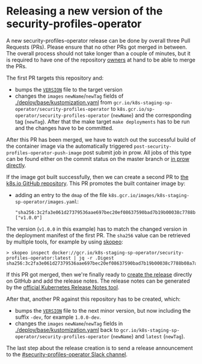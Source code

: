 # Releasing a new version of the security-profiles-operator

A new security-profiles-operator release can be done by overall three Pull Requests (PRs).
Please ensure that no other PRs got merged in between. The overall process
should not take longer than a couple of minutes, but it is required to have one
of the repository [owners](./OWNERS) at hand to be able to merge the PRs.

The first PR targets this repository and:

- bumps the [`VERSION`](VERSION) file to the target version
- changes the `images` `newName`/`newTag` fields of
  [./deploy/base/kustomization.yaml](deploy/base/kustomization.yaml) from
  `gcr.io/k8s-staging-sp-operator/security-profiles-operator` to
  `k8s.gcr.io/sp-operator/security-profiles-operator` (`newName`) and the
  corresponding tag (`newTag`). After that the make target `make deployments`
  has to be run and the changes have to be committed.

After this PR has been merged, we have to watch out the successful build of the
container image via the automatically triggered
`post-security-profiles-operator-push-image` post submit job in prow. All jobs of this
type can be found either on the commit status on the master branch or [in prow
directly](https://prow.k8s.io/?job=post-security-profiles-operator-push-image).

If the image got built successfully, then we can create a second PR to [the
k8s.io GitHub repository](https://github.com/kubernetes/k8s.io). This PR
promotes the built container image by:

- adding an entry to the `dmap` of the file
  `k8s.gcr.io/images/k8s-staging-sp-operator/images.yaml`:
  ```
  "sha256:3c2fa3e061d27379536aae697bec20ef08637590bad7b19b00038c7788b08a7a": ["v1.0.0"]
  ```

The version (`v1.0.0` in this example) has to match the changed version in the
deployment manifest of the first PR. The `sha256` value can be retrieved by
multiple tools, for example by using [skopeo](https://github.com/containers/skopeo):

```
> skopeo inspect docker://gcr.io/k8s-staging-sp-operator/security-profiles-operator:latest | jq -r .Digest
sha256:3c2fa3e061d27379536aae697bec20ef08637590bad7b19b00038c7788b08a7a
```

If this PR got merged, then we're finally ready to [create the
release](https://github.com/kubernetes-sigs/security-profiles-operator/releases/new)
directly on GitHub and add the release notes. The release notes can be generated
by the [official Kubernetes Release Notes
tool](https://github.com/kubernetes/release/tree/master/cmd/release-notes).

After that, another PR against this repository has to be created, which:

- bumps the [`VERSION`](VERSION) file to the next minor version, but now including the
  suffix `-dev`, for example `1.0.0-dev`.
- changes the `images` `newName`/`newTag` fields in
  [./deploy/base/kustomization.yaml](deploy/base/kustomization.yaml) back to
  `gcr.io/k8s-staging-sp-operator/security-profiles-operator` (`newName`) and `latest`
  (`newTag`).

The last step about the release creation is to send a release announcement to
the [#security-profiles-operator Slack channel](https://kubernetes.slack.com/messages/security-profiles-operator).
